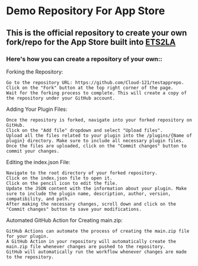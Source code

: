 # Demo Repository For App Store

## This is the official repository to create your own fork/repo for the App Store built into [ETS2LA](https://github.com/Tumppi066/Euro-Truck-Simulator-2-Lane-Assist)

### Here's how you can create a repository of your own::

Forking the Repository:

    Go to the repository URL: https://github.com/Cloud-121/testapprepo.
    Click on the "Fork" button at the top right corner of the page.
    Wait for the forking process to complete. This will create a copy of the repository under your GitHub account.

Adding Your Plugin Files:

    Once the repository is forked, navigate into your forked repository on GitHub.
    Click on the "Add file" dropdown and select "Upload files".
    Upload all the files related to your plugin into the /plugins/{Name of plugin} directory. Make sure to include all necessary plugin files.
    Once the files are uploaded, click on the "Commit changes" button to commit your changes.

Editing the index.json File:

    Navigate to the root directory of your forked repository.
    Click on the index.json file to open it.
    Click on the pencil icon to edit the file.
    Update the JSON content with the information about your plugin. Make sure to include the plugin name, description, author, version, compatibility, and path.
    After making the necessary changes, scroll down and click on the "Commit changes" button to save your modifications.

Automated GitHub Action for Creating main.zip:

    GitHub Actions can automate the process of creating the main.zip file for your plugin.
    A GitHub Action in your repository will automatically create the main.zip file whenever changes are pushed to the repository.
    GitHub will automatically run the workflow whenever changes are made to the repository.
